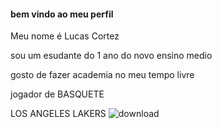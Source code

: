 #### bem vindo ao meu perfil

Meu nome é Lucas Cortez

sou um esudante do 1 ano do novo ensino medio 

gosto de fazer academia no meu tempo livre

jogador de BASQUETE 

LOS ANGELES LAKERS 
![download](https://github.com/Cortezzofc/Cortezzofc/assets/143611985/3d4577a8-a389-40b4-b1b1-560686f8e546)
